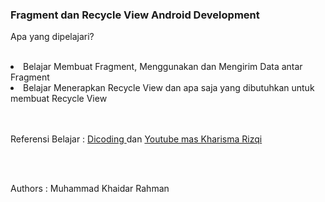 <h3> Fragment dan Recycle View Android Development </h3>

<p> Apa yang dipelajari? </p> <br/>
<li> Belajar Membuat Fragment, Menggunakan dan Mengirim Data antar Fragment </li>
<li> Belajar Menerapkan Recycle View dan apa saja yang dibutuhkan untuk membuat Recycle View </li>

<br/> <br/>
Referensi Belajar : <a href=""> Dicoding </a> dan <a href="https://www.youtube.com/channel/UCyJa5OJG7GSrWJjizFBn32g" >Youtube mas Kharisma Rizqi  </a>

<br/> <br/>
<p> Authors : Muhammad Khaidar Rahman </p>
